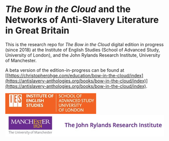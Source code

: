 # *The Bow in the Cloud* and the Networks of Anti-Slavery Literature in Great Britain 

This is the research repo for *The Bow in the Cloud* digital edition in progress (since 2018) at the Institute of English Studies (School of Advanced Study, University of London), and the John Rylands Research Institute, University of Manchester.

A beta version of the edition-in-progress can be found at [[https://christopherohge.com/education/bow-in-the-cloud/index](https://antislavery-anthologies.org/books/bow-in-the-cloud/index)](https://antislavery-anthologies.org/books/bow-in-the-cloud/index).

![IES-logo](IES-logo.jpg) ![JRRI-logo](JRRI-logo.jpg)
